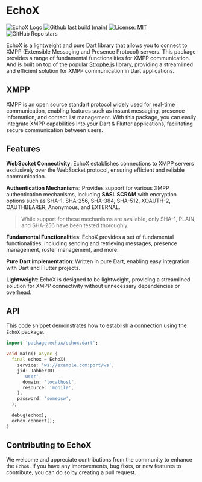 # EchoX

![EchoX Logo][logo]
![Github last build (main)][last_build]
[![License: MIT][license_badge]][license_link]
![GitHub Repo stars][star_count]

EchoX is a lightweight and pure Dart library that allows you to connect to XMPP (Extensible Messaging and Presence Protocol) servers. This package provides a range of fundamental functionalities for XMPP communication. And is built on top of the popular [Strophe.js](https://github.com/strophe/strophejs) library, providing a streamlined and efficient solution for XMPP communication in Dart applications.

## XMPP

XMPP is an open source standart protocol widely used for real-time communication, enabling features such as instant messaging, presence information, and contact list management. With this package, you can easily integrate XMPP capabilities into your Dart & Flutter applications, facilitating secure communication between users.

## Features

**WebSocket Connectivity**: EchoX establishes connections to XMPP servers exclusively over the WebSocket protocol, ensuring efficient and reliable communication.

**Authentication Mechanisms**: Provides support for various XMPP authentication mechanisms, including **SASL SCRAM** with encryption options such as SHA-1, SHA-256, SHA-384, SHA-512, XOAUTH-2, OAUTHBEARER, Anonymous, and EXTERNAL.

> While support for these mechanisms are available, only SHA-1, PLAIN, and SHA-256 have been tested thoroughly.

**Fundamental Functionalities**: EchoX provides a set of fundamental functionalities, including sending and retrieving messages, presence management, roster management, and more.

**Pure Dart implementation**: Written in pure Dart, enabling easy integration with Dart and Flutter projects.

**Lightweight**: EchoX is designed to be lightweight, providing a streamlined solution for XMPP connectivity without unnecessary dependencies or overhead.

## API

This code snippet demonstrates how to establish a connection using the `EchoX` package.

```dart
import 'package:echox/echox.dart';

void main() async {
  final echox = EchoX(
    service: 'ws://example.com:port/ws',
    jid: JabberID(
      'user',
      domain: 'localhost',
      resource: 'mobile',
    ),
    password: 'somepsw',
  );

  debug(echox);
  echox.connect();
}

```

## Contributing to EchoX

We welcome and appreciate contributions from the community to enhance the `EchoX`. If you have any improvements, bug fixes, or new features to contribute, you can do so by creating a pull request.

[license_badge]: https://img.shields.io/badge/license-MIT-blue.svg
[license_link]: https://opensource.org/licenses/MIT
[star_count]: https://img.shields.io/github/stars/vsevex/echox
[last_build]: https://img.shields.io/github/actions/workflow/status/vsevex/echox/dart.yml
[logo]: https://raw.githubusercontent.com/vsevex/echox/main/assets/echox.svg
